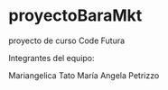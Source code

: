 # proyectoBaraMkt
proyecto de curso Code Futura

Integrantes del equipo:

Mariangelica Tato
María Angela Petrizzo
